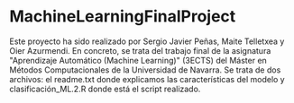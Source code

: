 # MachineLearningFinalProject
Este proyecto ha sido realizado por Sergio Javier Peñas, Maite Telletxea y Oier Azurmendi. En concreto, se trata del trabajo final de la asignatura "Aprendizaje Automático (Machine Learning)" (3ECTS) del Máster en Métodos Computacionales de la Universidad de Navarra. Se trata de dos archivos: el readme.txt donde explicamos las características del modelo y clasificación_ML.2.R donde está el script realizado.
